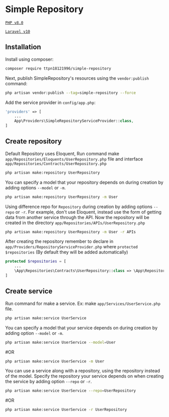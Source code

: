 # Simple Repository

[`PHP v8.0`](https://php.net)

[`Laravel v10`](https://github.com/laravel/laravel)

## Installation

Install using composer:

```bash
composer require ttpn18121996/simple-repository
```

Next, publish SimpleRepository's resources using the `vendor:publish` command:

```bash
php artisan vendor:publish --tag=simple-repository --force
```

Add the service provider in `config/app.php`:

```php
'providers' => [
    ...
    App\Providers\SimpleRepositoryServiceProvider::class,
]
```

## Create repository

Default Repository uses Eloquent, Run command make `app/Repositories/Eloquents/UserRepository.php` file
and interface `app/Repositories/Contracts/UserRepository.php`

```bash
php artisan make:repository UserRepository
```

You can specify a model that your repository depends on during creation by adding options `--model` or `-m`.

```bash
php artisan make:repository UserRepository -m User
```

Using difference repo for `Repository` during creation by adding options `--repo` or `-r`.
For example, don't use Eloquent, instead use the form of getting data from another service through the API.
Now the repository will be created in the directory `app/Repositories/APIs/UserRepository.php`

```bash
php artisan make:repository UserRepository -m User -r APIs
```

After creating the repository remember to declare in `app/Providers/RepositoryServiceProvider.php` where `protected $repositories` (By default they will be added automatically)

```php
protected $repositories = [
    ...
    \App\Repositories\Contracts\UserRepository::class => \App\Repositories\Eloquents\UserRepository::class,
]
```

## Create service

Run command for make a service. Ex: make `app/Services/UserService.php` file.

```bash
php artisan make:service UserService
```

You can specify a model that your service depends on during creation by adding option `--model` or `-m`.

```bash
php artisan make:service UserService --model=User
```

#OR

```bash
php artisan make:service UserService -m User
```

You can use a service along with a repository, using the repository instead of the model. Specify the repository your service depends on when creating the service by adding option `--repo` or `-r`.

```bash
php artisan make:service UserService --repo=UserRepository
```

#OR

```bash
php artisan make:service UserService -r UserRepository
```
